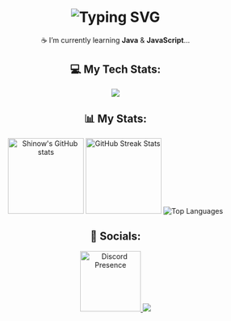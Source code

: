 <h1 align="center">
  <img src="https://readme-typing-svg.demolab.com?font=Fira+Code&pause=1000&color=F7F7F7&center=true&vCenter=true&width=435&lines=Hi+%F0%9F%91%8B%F0%9F%8F%BD%2C+I'm+Shinow" alt="Typing SVG" /></a>
</h1>

<p align="center">☕ I’m currently learning <b>Java</b> & <b>JavaScript</b>...</p>

<div align="center"> 
  <h2>💻 My Tech Stats:</h2>
</div>

<p align="center">
    <img src="https://skillicons.dev/icons?i=html,css,figma,vscode,github,ps,pr" />
</p>

<div align="center"> 
  <h2>📊 My Stats:</h2>
</div>

<div align="center">
  <img src="https://github-readme-stats.vercel.app/api?username=ItzShinow&theme=dark&show_icons=true&hide_border=true" height="150" alt="Shinow's GitHub stats" style="display: inline-block;"  />
  <img src="https://github-readme-streak-stats.herokuapp.com/?user=ItzShinow&theme=dark&hide_border=true" height="150" alt="GitHub Streak Stats" />
  <img src="https://github-readme-stats.vercel.app/api/top-langs/?username=ItzShinow&layout=compact&theme=dark&show_icons=true&hide_border=true" alt="Top Languages" style="display: inline-block;" />
</div> 

<div align="center"> 
  <h2>🧩 Socials:</h2>
</div>

<div align="center">
  <a href="https://discord.com/users/572043032585830403">
    <img src="https://lanyard.cnrad.dev/api/572043032585830403" height="120" alt="Discord Presence" />
  </a>
  <a hred="https://open.spotify.com/user/31usjd2c4fwkak7r4la5mqxv6tuu?si=6e6ed892d99648c4">
    <img src="https://spotify-github-profile.kittinanx.com/api/view?uid=31usjd2c4fwkak7r4la5mqxv6tuu&cover_image=true&theme=novatorem&show_offline=false&background_color=121212&interchange=true&bar_color=ffffff&bar_color_cover=false" />
  </a>
</div>
